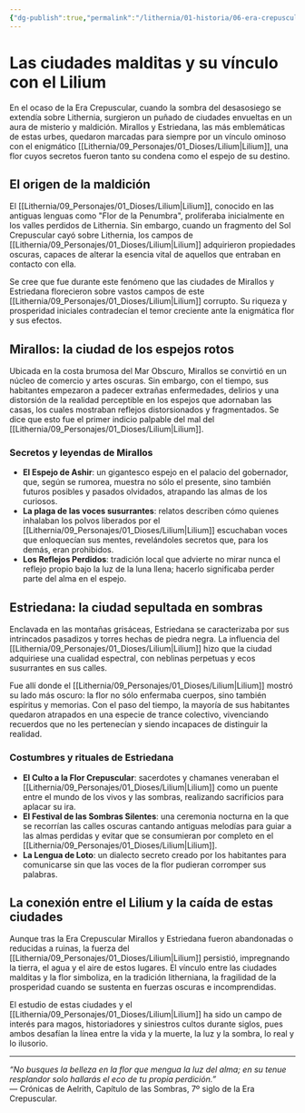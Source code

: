 ```yaml
---
{"dg-publish":true,"permalink":"/lithernia/01-historia/06-era-crepuscular/las-ciudades-malditas-y-su-vinculo-con-el-lilium/","title":"Las ciudades malditas y su vínculo con el Lilium","tags":["lithernia","concepto","ciudades-malditas","Lilium","era-crepuscular"]}
---
```


# Las ciudades malditas y su vínculo con el Lilium

En el ocaso de la Era Crepuscular, cuando la sombra del desasosiego se extendía sobre Lithernia, surgieron un puñado de ciudades envueltas en un aura de misterio y maldición. Mirallos y Estriedana, las más emblemáticas de estas urbes, quedaron marcadas para siempre por un vínculo ominoso con el enigmático [[Lithernia/09_Personajes/01_Dioses/Lilium\|Lilium]], una flor cuyos secretos fueron tanto su condena como el espejo de su destino.

## El origen de la maldición

El [[Lithernia/09_Personajes/01_Dioses/Lilium\|Lilium]], conocido en las antiguas lenguas como "Flor de la Penumbra", proliferaba inicialmente en los valles perdidos de Lithernia. Sin embargo, cuando un fragmento del Sol Crepuscular cayó sobre Lithernia, los campos de [[Lithernia/09_Personajes/01_Dioses/Lilium\|Lilium]] adquirieron propiedades oscuras, capaces de alterar la esencia vital de aquellos que entraban en contacto con ella.

Se cree que fue durante este fenómeno que las ciudades de Mirallos y Estriedana florecieron sobre vastos campos de este [[Lithernia/09_Personajes/01_Dioses/Lilium\|Lilium]] corrupto. Su riqueza y prosperidad iniciales contradecían el temor creciente ante la enigmática flor y sus efectos.

## Mirallos: la ciudad de los espejos rotos

Ubicada en la costa brumosa del Mar Obscuro, Mirallos se convirtió en un núcleo de comercio y artes oscuras. Sin embargo, con el tiempo, sus habitantes empezaron a padecer extrañas enfermedades, delirios y una distorsión de la realidad perceptible en los espejos que adornaban las casas, los cuales mostraban reflejos distorsionados y fragmentados. Se dice que esto fue el primer indicio palpable del mal del [[Lithernia/09_Personajes/01_Dioses/Lilium\|Lilium]].

### Secretos y leyendas de Mirallos

- **El Espejo de Ashir**: un gigantesco espejo en el palacio del gobernador, que, según se rumorea, muestra no sólo el presente, sino también futuros posibles y pasados olvidados, atrapando las almas de los curiosos.
- **La plaga de las voces susurrantes**: relatos describen cómo quienes inhalaban los polvos liberados por el [[Lithernia/09_Personajes/01_Dioses/Lilium\|Lilium]] escuchaban voces que enloquecían sus mentes, revelándoles secretos que, para los demás, eran prohibidos.
- **Los Reflejos Perdidos**: tradición local que advierte no mirar nunca el reflejo propio bajo la luz de la luna llena; hacerlo significaba perder parte del alma en el espejo.

## Estriedana: la ciudad sepultada en sombras

Enclavada en las montañas grisáceas, Estriedana se caracterizaba por sus intrincados pasadizos y torres hechas de piedra negra. La influencia del [[Lithernia/09_Personajes/01_Dioses/Lilium\|Lilium]] hizo que la ciudad adquiriese una cualidad espectral, con neblinas perpetuas y ecos susurrantes en sus calles.

Fue allí donde el [[Lithernia/09_Personajes/01_Dioses/Lilium\|Lilium]] mostró su lado más oscuro: la flor no sólo enfermaba cuerpos, sino también espíritus y memorias. Con el paso del tiempo, la mayoría de sus habitantes quedaron atrapados en una especie de trance colectivo, vivenciando recuerdos que no les pertenecían y siendo incapaces de distinguir la realidad.

### Costumbres y rituales de Estriedana

- **El Culto a la Flor Crepuscular**: sacerdotes y chamanes veneraban el [[Lithernia/09_Personajes/01_Dioses/Lilium\|Lilium]] como un puente entre el mundo de los vivos y las sombras, realizando sacrificios para aplacar su ira.
- **El Festival de las Sombras Silentes**: una ceremonia nocturna en la que se recorrían las calles oscuras cantando antiguas melodías para guiar a las almas perdidas y evitar que se consumieran por completo en el [[Lithernia/09_Personajes/01_Dioses/Lilium\|Lilium]].
- **La Lengua de Loto**: un dialecto secreto creado por los habitantes para comunicarse sin que las voces de la flor pudieran corromper sus palabras.

## La conexión entre el Lilium y la caída de estas ciudades

Aunque tras la Era Crepuscular Mirallos y Estriedana fueron abandonadas o reducidas a ruinas, la fuerza del [[Lithernia/09_Personajes/01_Dioses/Lilium\|Lilium]] persistió, impregnando la tierra, el agua y el aire de estos lugares. El vínculo entre las ciudades malditas y la flor simboliza, en la tradición litherniana, la fragilidad de la prosperidad cuando se sustenta en fuerzas oscuras e incomprendidas.

El estudio de estas ciudades y el [[Lithernia/09_Personajes/01_Dioses/Lilium\|Lilium]] ha sido un campo de interés para magos, historiadores y siniestros cultos durante siglos, pues ambos desafían la línea entre la vida y la muerte, la luz y la sombra, lo real y lo ilusorio.

---

*“No busques la belleza en la flor que mengua la luz del alma; en su tenue resplandor solo hallarás el eco de tu propia perdición.”*  
 — Crónicas de Aelrith, Capítulo de las Sombras, 7º siglo de la Era Crepuscular.